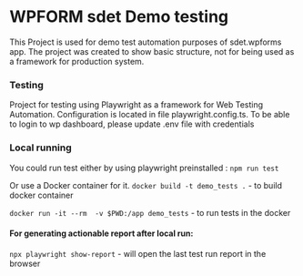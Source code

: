 # WPFORM sdet Demo testing
This Project is used for demo test automation purposes of sdet.wpforms app.
The project was created to show basic structure, not for being used as a framework for production system.

### Testing
Project for testing using Playwright as a framework for Web Testing Automation.
Configuration is located in file playwright.config.ts. 
To be able to login to wp dashboard, please update .env file with credentials


### Local running
You could run test either by using playwright preinstalled : 
`npm run test`

Or use a Docker container for it. 
`docker build -t demo_tests .` - to build docker container 

`docker run -it --rm  -v $PWD:/app demo_tests` - to run tests in the docker 

#### For generating actionable report after local run: 

`npx playwright show-report` - will open the last test run report in the browser
